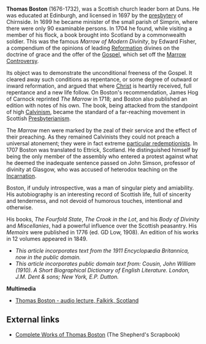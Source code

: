 **Thomas Boston** (1676-1732), was a Scottish church leader born at
Duns. He was educated at Edinburgh, and licensed in 1697 by the
[presbytery](index.php?title=Presbytery&action=edit&redlink=1 "Presbytery (page does not exist)")
of Chirnside. In 1699 he became minister of the small parish of
Simprin, where there were only 90 examinable persons. In 1704 he
found, while visiting a member of his flock, a book brought into
Scotland by a commonwealth soldier. This was the famous
*Marrow of Modern Divinity*, by Edward Fisher, a compendium of the
opinions of leading [Reformation](Reformation "Reformation")
divines on the doctrine of grace and the offer of the
[Gospel](Gospel "Gospel"), which set off the
[Marrow Controversy](Marrow_Controversy "Marrow Controversy").

Its object was to demonstrate the unconditional freeness of the
Gospel. It cleared away such conditions as repentance, or some
degree of outward or inward reformation, and argued that where
[Christ](Jesus "Jesus") is heartily received, full repentance and a
new life follow. On Boston's recommendation, James Hog of Carnock
reprinted *The Marrow* in 1718; and Boston also published an
edition with notes of his own. The book, being attacked from the
standpoint of high [Calvinism](Calvinism "Calvinism"), became the
standard of a far-reaching movement in Scottish
[Presbyterianism](Presbyterian "Presbyterian").

The *Marrow* men were marked by the zeal of their service and the
effect of their preaching. As they remained Calvinists they could
not preach a universal atonement; they were in fact extreme
[particular redemptionists](Limited_atonement "Limited atonement").
In 1707 Boston was translated to Ettrick, Scotland. He
distinguished himself by being the only member of the assembly who
entered a protest against what he deemed the inadequate sentence
passed on John Simson, professor of divinity at Glasgow, who was
accused of heterodox teaching on the
[Incarnation](Incarnation "Incarnation").

Boston, if unduly introspective, was a man of singular piety and
amiability. His autobiography is an interesting record of Scottish
life, full of sincerity and tenderness, and not devoid of humorous
touches, intentional and otherwise.

His books, *The Fourfold State*, *The Crook in the Lot*, and his
*Body of Divinity* and *Miscellanies*, had a powerful influence
over the Scottish peasantry. His *Memoirs* were published in 1776
(ed. GD Low, 1908). An edition of his works in 12 volumes appeared
in 1849.



-   *This article incorporates text from the 1911 Encyclopædia Britannica, now in the public domain.*
-   *This article incorporates public domain text from: Cousin, John William (1910). A Short Biographical Dictionary of English Literature. London, J.M. Dent & sons; New York, E.P. Dutton.*

**Multimedia**

-   [Thomas Boston - audio lecture, Falkirk, Scotland](http://www.falkirkfreechurch.com/sermons#Scots)

## External links

-   [Complete Works of Thomas Boston](http://spurgeon.wordpress.com/2006/09/26/book-review-the-complete-works-of-thomas-boston-12-volumes/)
    (The Shepherd's Scrapbook)



